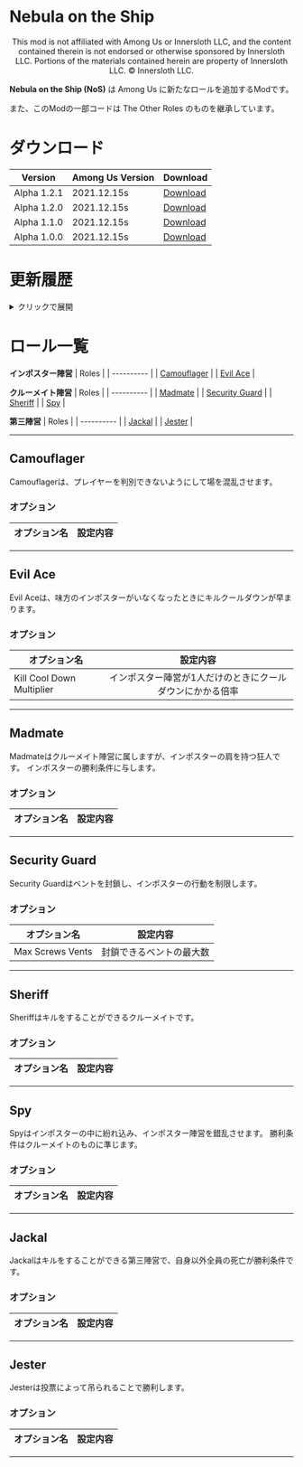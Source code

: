 # Nebula on the Ship
<p align="center">
This mod is not affiliated with Among Us or Innersloth LLC, and the content contained therein is not endorsed or otherwise sponsored by Innersloth LLC. Portions of the materials contained herein are property of Innersloth LLC. © Innersloth LLC.</p>

**Nebula on the Ship (NoS)** は Among Us に新たなロールを追加するModです。

また、このModの一部コードは The Other Roles のものを継承しています。

# ダウンロード
| Version | Among Us Version | Download |
| ---------- | ---------- | ---------- |
| Alpha 1.2.1 | 2021.12.15s | [Download](https://github.com/Dolly1016/Nebula/releases/download/0.1.2.1/Nebula.zip)|
| Alpha 1.2.0 | 2021.12.15s | [Download](https://github.com/Dolly1016/Nebula/releases/download/0.1.2.0/Nebula.zip)|
| Alpha 1.1.0 | 2021.12.15s | [Download](https://github.com/Dolly1016/Nebula/releases/download/0.1.1.0/Nebula.zip)|
| Alpha 1.0.0 | 2021.12.15s | [Download](https://github.com/Dolly1016/Nebula/releases/download/0.1.0.0/Nebula.zip)|

# 更新履歴
<details>
  <summary>クリックで展開</summary>
  
**Version Alpha 1.1.0**
 - Jester , Camouflager を追加
 - Spyがインポスター陣営側から赤文字で見えるように
 - ゲーム開始画面で正常にチームメンバーが表示されるよう修正
  
**Version Alpha 1.0.0**
 - α版を公開
  
</details>

# ロール一覧

**インポスター陣営**
| Roles |
| ---------- |
| [Camouflager](#camouflager) |
| [Evil Ace](#evil-ace) |

**クルーメイト陣営**
| Roles |
| ---------- |
| [Madmate](#madmate) |
| [Security Guard](#security-guard) |
| [Sheriff](#sheriff) |
| [Spy](#spy) |

**第三陣営**
| Roles |
| ---------- |
| [Jackal](#jackal) |
| [Jester](#jester) |

-----------------------

## Camouflager
 Camouflagerは、プレイヤーを判別できないようにして場を混乱させます。
 
 ### オプション
| オプション名 | 設定内容 |
|----------|:-------------:|

-----------------------

## Evil Ace
 Evil Aceは、味方のインポスターがいなくなったときにキルクールダウンが早まります。
 
 ### オプション
| オプション名 | 設定内容 |
|----------|:-------------:|
| Kill Cool Down Multiplier | インポスター陣営が1人だけのときにクールダウンにかかる倍率 

-----------------------

## Madmate
 Madmateはクルーメイト陣営に属しますが、インポスターの肩を持つ狂人です。
 インポスターの勝利条件に与します。
 
 ### オプション
| オプション名 | 設定内容 |
|----------|:-------------:|

-----------------------

## Security Guard
 Security Guardはベントを封鎖し、インポスターの行動を制限します。
 
 ### オプション
| オプション名 | 設定内容 |
|----------|:-------------:|
| Max Screws Vents | 封鎖できるベントの最大数 

-----------------------

## Sheriff
 Sheriffはキルをすることができるクルーメイトです。
 
 ### オプション
| オプション名 | 設定内容 |
|----------|:-------------:|

-----------------------

## Spy
 Spyはインポスターの中に紛れ込み、インポスター陣営を錯乱させます。
 勝利条件はクルーメイトのものに準じます。
 
 ### オプション
| オプション名 | 設定内容 |
|----------|:-------------:|

-----------------------

## Jackal
 Jackalはキルをすることができる第三陣営で、自身以外全員の死亡が勝利条件です。
 
 ### オプション
| オプション名 | 設定内容 |
|----------|:-------------:|

-----------------------

## Jester
 Jesterは投票によって吊られることで勝利します。
 
 ### オプション
| オプション名 | 設定内容 |
|----------|:-------------:|

-----------------------
